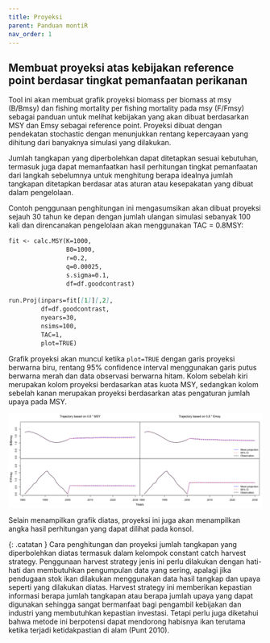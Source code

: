 ```yaml
---
title: Proyeksi
parent: Panduan montiR
nav_order: 1
---
```



## Membuat proyeksi atas kebijakan reference point berdasar tingkat pemanfaatan perikanan

Tool ini akan membuat grafik proyeksi biomass per biomass at msy (B/Bmsy) dan fishing mortality per fishing mortality pada msy (F/Fmsy) sebagai panduan untuk melihat kebijakan yang akan dibuat berdasarkan MSY dan Emsy sebagai reference point. Proyeksi dibuat dengan pendekatan stochastic dengan menunjukkan rentang kepercayaan yang dihitung dari banyaknya simulasi yang dilakukan.

Jumlah tangkapan yang diperbolehkan dapat ditetapkan sesuai kebutuhan, termasuk juga dapat memanfaatkan hasil perhitungan tingkat pemanfaatan dari langkah sebelumnya untuk menghitung berapa idealnya jumlah tangkapan ditetapkan berdasar atas aturan atau kesepakatan yang dibuat dalam pengelolaan.

Contoh penggunaan penghitungan ini mengasumsikan akan dibuat proyeksi sejauh 30 tahun ke depan dengan jumlah ulangan simulasi sebanyak 100 kali dan direncanakan pengelolaan akan menggunakan TAC = 0.8MSY:
```markdown
fit <- calc.MSY(K=1000,
                B0=1000,
                r=0.2,
                q=0.00025,
                s.sigma=0.1,
                df=df.goodcontrast)

run.Proj(inpars=fit[[1]][,2],
         df=df.goodcontrast,
         nyears=30,
         nsims=100,
         TAC=1,
         plot=TRUE)
```

Grafik proyeksi akan muncul ketika `plot=TRUE` dengan garis proyeksi berwarna biru, rentang 95% confidence interval menggunakan garis putus berwarna merah dan data observasi berwarna hitam. Kolom sebelah kiri merupakan kolom proyeksi berdasarkan atas kuota MSY, sedangkan kolom sebelah kanan merupakan proyeksi berdasarkan atas pengaturan jumlah upaya pada MSY.

![Perbandingan fitting dari data Observation dan Estimation](/img/img_goodcontrastproyeksi.png)

Selain menampilkan grafik diatas, proyeksi ini juga akan menampilkan angka hasil perhitungan yang dapat dilihat pada konsol.

{: .catatan }
Cara penghitungan dan proyeksi jumlah tangkapan yang diperbolehkan diatas termasuk dalam kelompok constant catch harvest strategy. Penggunaan harvest strategy jenis ini perlu dilakukan dengan hati-hati dan membutuhkan pengumpulan data yang sering, apalagi jika pendugaan stok ikan dilakukan menggunakan data hasil tangkap dan upaya seperti yang dilakukan diatas. Harvest strategy ini memberikan kepastian informasi berapa jumlah tangkapan atau berapa jumlah upaya yang dapat digunakan sehingga sangat bermanfaat bagi pengambil kebijakan dan industri yang membutuhkan kepastian investasi. Tetapi perlu juga diketahui bahwa metode ini berpotensi dapat mendorong habisnya ikan terutama ketika terjadi ketidakpastian di alam (Punt 2010).
